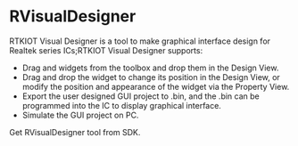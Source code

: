 # RVisualDesigner

RTKIOT Visual Designer is a tool to make graphical interface design for Realtek series ICs;RTKIOT Visual Designer supports:
- Drag and widgets from the toolbox and drop them in the Design View.
-  Drag and drop the widget to change its position in the Design View, or modify the position and appearance of the widget via the Property View.
- Export the user designed GUI project to .bin, and the .bin can be programmed into the IC to display graphical interface.
- Simulate the GUI project on PC.

Get RVisualDesigner tool from SDK.